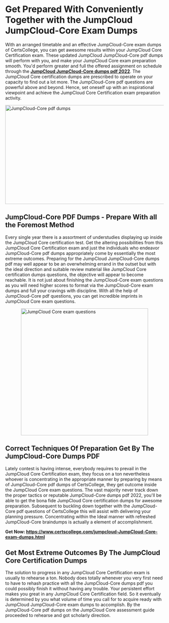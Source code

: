 <h1><strong>Get Prepared With Conveniently Together with the JumpCloud JumpCloud-Core Exam Dumps&nbsp;</strong></h1>
<p><span style="font-weight: 400;">With an arranged timetable and an effective  JumpCloud-Core exam dumps of CertsCollege, you can get awesome results within your JumpCloud Core Certification exam. These updated JumpCloud JumpCloud-Core pdf dumps will perform with you, and make your JumpCloud Core exam preparation smooth. You'd perform greater and full the offered assignment on schedule through the <strong><a href="https://www.certscollege.com/jumpcloud-JumpCloud-Core-exam-dumps.html">JumpCloud JumpCloud-Core dumps pdf 2022</a></strong>. The JumpCloud Core certification dumps are prescribed to operate on your capacity to find out a lot more. The  JumpCloud-Core pdf questions are powerful above and beyond. Hence, set oneself up with an inspirational viewpoint and achieve the JumpCloud Core Certification exam preparation activity.&nbsp;</span></p>
<p><span style="font-weight: 400;"><img style="display: block; margin-left: auto; margin-right: auto;" src="https://i.ibb.co/CPDK3ps/Yellow-and-Blue-Initiative-Blog-Banner.png" alt="JumpCloud-Core pdf dumps" width="559" height="315" /></span></p>
<h2><strong>JumpCloud-Core PDF Dumps - Prepare With all the Foremost Method</strong></h2>
<p><span style="font-weight: 400;">Every single year there is a assortment of understudies displaying up inside the JumpCloud Core certification test. Get the altering possibilities from this JumpCloud Core Certification exam and just the individuals who endeavor JumpCloud-Core pdf dumps appropriately come by essentially the most extreme outcomes. Preparing for the JumpCloud JumpCloud-Core dumps pdf may well appear to be an overwhelming errand in the outset but with the ideal direction and suitable review material like JumpCloud Core certification dumps questions, the objective will appear to become reachable. It is not just about finishing the JumpCloud-Core exam questions as you will need higher scores to format via the JumpCloud-Core exam dumps and full your cravings with discipline. With all the help of JumpCloud-Core pdf questions, you can get incredible imprints in JumpCloud Core exam questions.</span></p>
<p><span style="font-weight: 400;"><a href="https://tinyurl.com/c2kv6abz"><img style="display: block; margin-left: auto; margin-right: auto;" src="https://i.ibb.co/9tMrhdY/Teacher-Appreciation-Invitation.png" alt="JumpCloud Core exam questions " width="404" height="404" /></a></span></p>
<h2><strong>Correct Techniques Of Preparation Get By The JumpCloud-Core Dumps PDF</strong></h2>
<p><span style="font-weight: 400;">Lately contest is having intense, everybody requires to prevail in the JumpCloud Core Certification exam, they focus on a ton nevertheless whoever is concentrating in the appropriate manner by preparing by means of JumpCloud-Core pdf dumps of CertsCollege, they get outcome inside the JumpCloud Core exam questions. The vast majority never track down the proper tactics or reputable JumpCloud-Core dumps pdf 2022, you'll be able to get the bona fide JumpCloud Core certification dumps for awesome preparation. Subsequent to buckling down together with the  JumpCloud-Core pdf questions of CertsCollege this will assist with delivering your planning pressure. Concentrating within the Ideal manner with refreshed JumpCloud-Core braindumps is actually a element of accomplishment.</span></p>
<p><span style="font-weight: 400;"><strong>Get Now: <a href="https://www.certscollege.com/jumpcloud-JumpCloud-Core-exam-dumps.html">https://www.certscollege.com/jumpcloud-JumpCloud-Core-exam-dumps.html</a></strong></span></p>
<h2><strong>Get Most Extreme Outcomes By The JumpCloud Core Certification Dumps</strong></h2>
<p><span style="font-weight: 400;">The solution to progress in any JumpCloud Core Certification exam is usually to rehearse a ton. Nobody does totally whenever you very first need to have to rehash practice with all the JumpCloud-Core dumps pdf you could possibly finish it without having any trouble. Your persistent effort makes you great in any JumpCloud Core Certification field. So it eventually is determined by you what volume of time you call for to acquire ready with JumpCloud JumpCloud-Core exam dumps to accomplish. By the JumpCloud-Core pdf dumps on the JumpCloud Core assessment guide proceeded to rehearse and got scholarly direction.</span></p>
